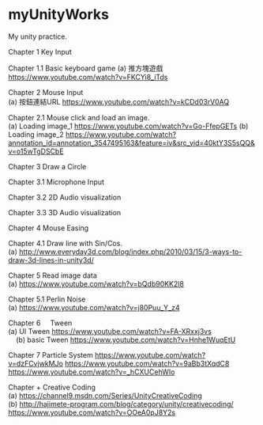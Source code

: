 # myUnityWorks
My unity practice.


Chapter 1      Key Input

Chapter 1.1    Basic keyboard game
	(a) 推方塊遊戲 https://www.youtube.com/watch?v=FKCYi8_iTds
	
Chapter 2      Mouse Input                   
	(a) 按鈕連結URL https://www.youtube.com/watch?v=kCDd03rV0AQ

Chapter 2.1    Mouse click and load an image.                    
	(a) Loading image_1 https://www.youtube.com/watch?v=Go-FfepGETs
	(b) Loading image_2 https://www.youtube.com/watch?annotation_id=annotation_3547495163&feature=iv&src_vid=40ktY3S5sQQ&v=o15wTgDSCbE

Chapter 3      Draw a Circle

Chapter 3.1    Microphone Input 

Chapter 3.2    2D Audio visualization

Chapter 3.3    3D Audio visualization

Chapter 4      Mouse Easing

Chapter 4.1    Draw line with Sin/Cos.                    
	(a) http://www.everyday3d.com/blog/index.php/2010/03/15/3-ways-to-draw-3d-lines-in-unity3d/            
     
Chapter 5      Read image data                    
	(a) https://www.youtube.com/watch?v=bQdb90KK2l8

Chapter 5.1    Perlin Noise                  
	(a) https://www.youtube.com/watch?v=j80Puu_Y_z4

Chapter 6      Tween       												
	(a) UI Tween	https://www.youtube.com/watch?v=FA-XRxxj3vs                          
	(b) basic Tween https://www.youtube.com/watch?v=Hnhe1WuqEtU

Chapter 7        Particle System
          https://www.youtube.com/watch?v=dzFCvjwkMJo
          https://www.youtube.com/watch?v=9aBb3tXqdC8
          https://www.youtube.com/watch?v=_hCXUCehWIo

Chapter +      Creative Coding               
	(a) https://channel9.msdn.com/Series/UnityCreativeCoding                        
	(b) http://hajimete-program.com/blog/category/unity/creativecoding/ 
https://www.youtube.com/watch?v=OOeA0pJ8Y2s
